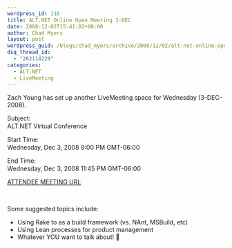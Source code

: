 ```yaml
---
wordpress_id: 116
title: ALT.NET Online Open Meeting 3-DEC
date: 2008-12-02T15:41:02+00:00
author: Chad Myers
layout: post
wordpress_guid: /blogs/chad_myers/archive/2008/12/02/alt-net-online-open-meeting-3-dec.aspx
dsq_thread_id:
  - "262114229"
categories:
  - ALT.NET
  - LiveMeeting
---
```

Zach Young has set up another LiveMeeting space for Wednesday (3-DEC-2008).

Subject:   
     <img height="1" width="5" />  
ALT.NET Virtual Conference<img height="5" width="1" />

Start Time:   
     <img height="1" width="5" />  
Wednesday, Dec 3, 2008 9:00 PM GMT-06:00<img height="5" width="1" />

End Time:   
     <img height="1" width="5" />  
Wednesday, Dec 3, 2008 11:45 PM GMT-06:00

[ATTENDEE MEETING URL](http://snipr.com/70p5g)

&#160;

Some suggested topics include:

  * Using Rake to as a build framework (vs. NAnt, MSBuild, etc) 
  * Using Lean processes for product management 
  * Whatever YOU want to talk about! 🙂